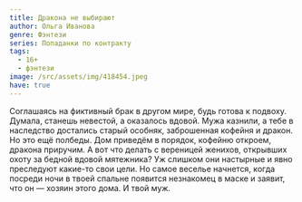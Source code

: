 ```yaml
---
title: Дракона не выбирают
author: Ольга Иванова
genre: Фэнтези
series: Попаданки по контракту
tags:
  - 16+
  - фэнтези
image: /src/assets/img/418454.jpeg
have: true
---
```

Соглашаясь на фиктивный брак в другом мире, будь готова к подвоху. Думала, станешь невестой, а оказалось вдовой. Мужа казнили, а тебе в наследство достались старый особняк, заброшенная кофейня и дракон. Но это ещё полбеды. Дом приведём в порядок, кофейню откроем, дракона приручим. А вот что делать с вереницей женихов, открывших охоту за бедной вдовой мятежника? Уж слишком они настырные и явно преследуют какие-то свои цели. Но самое веселье начнется, когда посреди ночи в твоей спальне появится незнакомец в маске и заявит, что он — хозяин этого дома. И твой муж.
